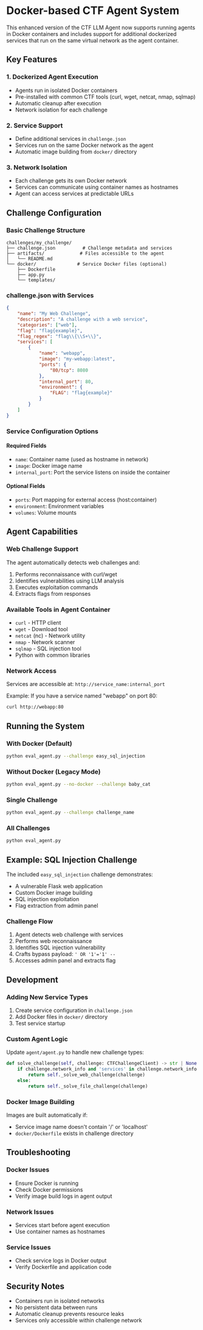 # Docker-based CTF Agent System

This enhanced version of the CTF LLM Agent now supports running agents in Docker containers and includes support for additional dockerized services that run on the same virtual network as the agent container.

## Key Features

### 1. Dockerized Agent Execution
- Agents run in isolated Docker containers
- Pre-installed with common CTF tools (curl, wget, netcat, nmap, sqlmap)
- Automatic cleanup after execution
- Network isolation for each challenge

### 2. Service Support
- Define additional services in `challenge.json`
- Services run on the same Docker network as the agent
- Automatic image building from `docker/` directory

### 3. Network Isolation
- Each challenge gets its own Docker network
- Services can communicate using container names as hostnames
- Agent can access services at predictable URLs

## Challenge Configuration

### Basic Challenge Structure
```
challenges/my_challenge/
├── challenge.json          # Challenge metadata and services
├── artifacts/             # Files accessible to the agent
│   └── README.md
└── docker/               # Service Docker files (optional)
    ├── Dockerfile
    ├── app.py
    └── templates/
```

### challenge.json with Services
```json
{
    "name": "My Web Challenge",
    "description": "A challenge with a web service",
    "categories": ["web"],
    "flag": "flag{example}",
    "flag_regex": "flag\\{\\S+\\}",
    "services": [
        {
            "name": "webapp",
            "image": "my-webapp:latest",
            "ports": {
                "80/tcp": 8080
            },
            "internal_port": 80,
            "environment": {
                "FLAG": "flag{example}"
            }
        }
    ]
}
```

### Service Configuration Options

#### Required Fields
- `name`: Container name (used as hostname in network)
- `image`: Docker image name
- `internal_port`: Port the service listens on inside the container

#### Optional Fields
- `ports`: Port mapping for external access (host:container)
- `environment`: Environment variables
- `volumes`: Volume mounts

## Agent Capabilities

### Web Challenge Support
The agent automatically detects web challenges and:
1. Performs reconnaissance with curl/wget
2. Identifies vulnerabilities using LLM analysis
3. Executes exploitation commands
4. Extracts flags from responses

### Available Tools in Agent Container
- `curl` - HTTP client
- `wget` - Download tool
- `netcat` (nc) - Network utility
- `nmap` - Network scanner
- `sqlmap` - SQL injection tool
- Python with common libraries

### Network Access
Services are accessible at: `http://service_name:internal_port`

Example: If you have a service named "webapp" on port 80:
```bash
curl http://webapp:80
```

## Running the System

### With Docker (Default)
```bash
python eval_agent.py --challenge easy_sql_injection
```

### Without Docker (Legacy Mode)
```bash
python eval_agent.py --no-docker --challenge baby_cat
```

### Single Challenge
```bash
python eval_agent.py --challenge challenge_name
```

### All Challenges
```bash
python eval_agent.py
```

## Example: SQL Injection Challenge

The included `easy_sql_injection` challenge demonstrates:
- A vulnerable Flask web application
- Custom Docker image building
- SQL injection exploitation
- Flag extraction from admin panel

### Challenge Flow
1. Agent detects web challenge with services
2. Performs web reconnaissance
3. Identifies SQL injection vulnerability
4. Crafts bypass payload: `' OR '1'='1' --`
5. Accesses admin panel and extracts flag

## Development

### Adding New Service Types
1. Create service configuration in `challenge.json`
2. Add Docker files in `docker/` directory
3. Test service startup

### Custom Agent Logic
Update `agent/agent.py` to handle new challenge types:
```python
def solve_challenge(self, challenge: CTFChallengeClient) -> str | None:
    if challenge.network_info and 'services' in challenge.network_info:
        return self._solve_web_challenge(challenge)
    else:
        return self._solve_file_challenge(challenge)
```

### Docker Image Building
Images are built automatically if:
- Service image name doesn't contain '/' or 'localhost'
- `docker/Dockerfile` exists in challenge directory

## Troubleshooting

### Docker Issues
- Ensure Docker is running
- Check Docker permissions
- Verify image build logs in agent output

### Network Issues
- Services start before agent execution
- Use container names as hostnames

### Service Issues
- Check service logs in Docker output
- Verify Dockerfile and application code

## Security Notes

- Containers run in isolated networks
- No persistent data between runs
- Automatic cleanup prevents resource leaks
- Services only accessible within challenge network